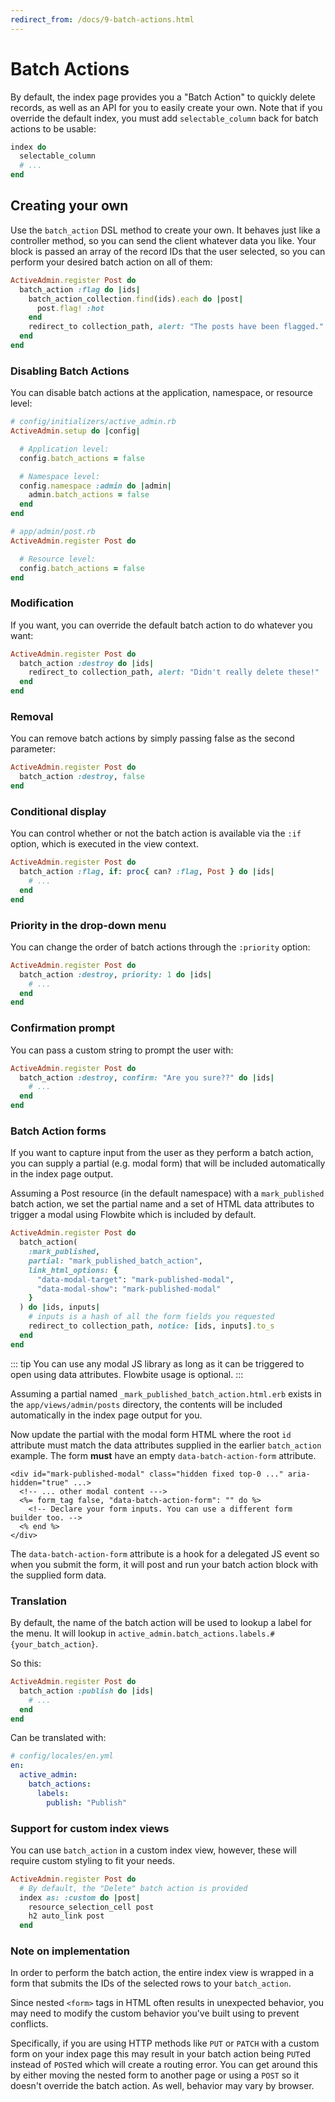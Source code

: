 ```yaml
---
redirect_from: /docs/9-batch-actions.html
---
```


# Batch Actions

By default, the index page provides you a "Batch Action" to quickly delete records,
as well as an API for you to easily create your own. Note that if you override the
default index, you must add `selectable_column` back for batch actions to be usable:

```ruby
index do
  selectable_column
  # ...
end
```

## Creating your own

Use the `batch_action` DSL method to create your own. It behaves just like a
controller method, so you can send the client whatever data you like. Your block
is passed an array of the record IDs that the user selected, so you can perform
your desired batch action on all of them:

```ruby
ActiveAdmin.register Post do
  batch_action :flag do |ids|
    batch_action_collection.find(ids).each do |post|
      post.flag! :hot
    end
    redirect_to collection_path, alert: "The posts have been flagged."
  end
end
```

### Disabling Batch Actions

You can disable batch actions at the application, namespace, or resource level:

```ruby
# config/initializers/active_admin.rb
ActiveAdmin.setup do |config|

  # Application level:
  config.batch_actions = false

  # Namespace level:
  config.namespace :admin do |admin|
    admin.batch_actions = false
  end
end

# app/admin/post.rb
ActiveAdmin.register Post do

  # Resource level:
  config.batch_actions = false
end
```

### Modification

If you want, you can override the default batch action to do whatever you want:

```ruby
ActiveAdmin.register Post do
  batch_action :destroy do |ids|
    redirect_to collection_path, alert: "Didn't really delete these!"
  end
end
```

### Removal

You can remove batch actions by simply passing false as the second parameter:

```ruby
ActiveAdmin.register Post do
  batch_action :destroy, false
end
```

### Conditional display

You can control whether or not the batch action is available via the `:if`
option, which is executed in the view context.

```ruby
ActiveAdmin.register Post do
  batch_action :flag, if: proc{ can? :flag, Post } do |ids|
    # ...
  end
end
```

### Priority in the drop-down menu

You can change the order of batch actions through the `:priority` option:

```ruby
ActiveAdmin.register Post do
  batch_action :destroy, priority: 1 do |ids|
    # ...
  end
end
```

### Confirmation prompt

You can pass a custom string to prompt the user with:

```ruby
ActiveAdmin.register Post do
  batch_action :destroy, confirm: "Are you sure??" do |ids|
    # ...
  end
end
```

### Batch Action forms

If you want to capture input from the user as they perform a batch action,
you can supply a partial (e.g. modal form) that will be included
automatically in the index page output.

Assuming a Post resource (in the default namespace) with a `mark_published`
batch action, we set the partial name and a set of HTML data attributes to
trigger a modal using Flowbite which is included by default.

```ruby
ActiveAdmin.register Post do
  batch_action(
    :mark_published,
    partial: "mark_published_batch_action",
    link_html_options: {
      "data-modal-target": "mark-published-modal",
      "data-modal-show": "mark-published-modal"
    }
  ) do |ids, inputs|
    # inputs is a hash of all the form fields you requested
    redirect_to collection_path, notice: [ids, inputs].to_s
  end
end
```

::: tip
You can use any modal JS library as long as it can be triggered to open
using data attributes. Flowbite usage is optional.
:::

Assuming a partial named `_mark_published_batch_action.html.erb` exists in
the `app/views/admin/posts` directory, the contents will be included automatically
in the index page output for you.

Now update the partial with the modal form HTML where the root `id` attribute must
match the data attributes supplied in the earlier `batch_action` example. The
form **must** have an empty `data-batch-action-form` attribute.

```erb
<div id="mark-published-modal" class="hidden fixed top-0 ..." aria-hidden="true" ...>
  <!-- ... other modal content --->
  <%= form_tag false, "data-batch-action-form": "" do %>
    <!-- Declare your form inputs. You can use a different form builder too. -->
  <% end %>
</div>
```

The `data-batch-action-form` attribute is a hook for a delegated JS event so when you submit the form, it will post and run your batch action block with the supplied form data.

### Translation

By default, the name of the batch action will be used to lookup a label for the
menu. It will lookup in `active_admin.batch_actions.labels.#{your_batch_action}`.

So this:

```ruby
ActiveAdmin.register Post do
  batch_action :publish do |ids|
    # ...
  end
end
```

Can be translated with:

```yaml
# config/locales/en.yml
en:
  active_admin:
    batch_actions:
      labels:
        publish: "Publish"
```

### Support for custom index views

You can use `batch_action` in a custom index view, however, these will require custom styling to fit your needs.

```ruby
ActiveAdmin.register Post do
  # By default, the "Delete" batch action is provided
  index as: :custom do |post|
    resource_selection_cell post
    h2 auto_link post
  end
```

### Note on implementation

In order to perform the batch action, the entire index view is
wrapped in a form that submits the IDs of the selected rows to your `batch_action`.

Since nested `<form>` tags in HTML often results in unexpected behavior, you
may need to modify the custom behavior you've built using to prevent conflicts.

Specifically, if you are using HTTP methods like `PUT` or `PATCH` with a custom
form on your index page this may result in your batch action being `PUT`ed
instead of `POST`ed which will create a routing error. You can get around this
by either moving the nested form to another page or using a `POST` so it doesn't
override the batch action. As well, behavior may vary by browser.
